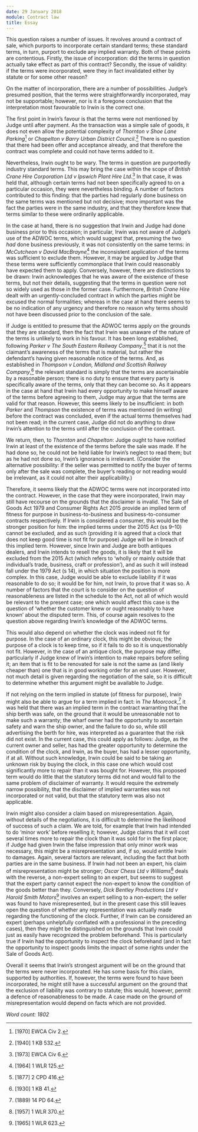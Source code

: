 ```yaml
---
date: 29 January 2018
module: Contract law
title: Essay
---
```


This question raises a number of issues. It revolves around a contract of sale, which purports to incorporate certain standard terms; these standard terms, in turn, purport to exclude any implied warranty. Both of these points are contentious. Firstly, the issue of incorporation: did the terms in question actually take effect as part of this contract? Secondly, the issue of validity: if the terms were incorporated, were they in fact invalidated either by statute or for some other reason?

On the matter of incorporation, there are a number of possibilities. Judge’s presumed position, that the terms were straightforwardly incorporated, may not be supportable; however, nor is it a foregone conclusion that the interpretation most favourable to Irwin is the correct one.

The first point in Irwin’s favour is that the terms were not mentioned by Judge until after payment. As the transaction was a simple sale of goods, it does not even allow the potential complexity of _Thornton v Shoe Lane Parking_[^1] or _Chapelton v Barry Urban District Council_.[^2] There is no question that there had been offer and acceptance already, and that therefore the contract was complete and could not have terms added to it.

Nevertheless, Irwin ought to be wary. The terms in question are purportedly industry standard terms. This may bring the case within the scope of _British Crane Hire Corporation Ltd v Ipswich Plant Hire Ltd_.[^3] In that case, it was held that, although certain terms had not been specifically agreed to on a particular occasion, they were nevertheless binding. A number of factors contributed to this finding: that the parties had regularly done business on the same terms was mentioned but not decisive; more important was the fact the parties were in the same industry, and that they therefore knew that terms similar to these were ordinarily applicable.

In the case at hand, there is no suggestion that Irwin and Judge had done business prior to this occasion; in particular, Irwin was not aware of Judge’s use of the ADWOC terms, which would suggest that, presuming the two _had_ done business previously, it was not consistently on the same terms: in _McCutcheon v David MacBrayne_[^4] the inconsistent application of the terms was sufficient to exclude them. However, it may be argued by Judge that these terms were sufficiently commonplace that Irwin could reasonably have expected them to apply. Conversely, however, there are distinctions to be drawn: Irwin acknowledges that he was aware of the existence of these terms, but not their details, suggesting that the terms in question were not so widely used as those in the former case. Furthermore, _British Crane Hire_ dealt with an urgently-concluded contract in which the parties might be excused the normal formalities; whereas in the case at hand there seems to be no indication of any urgency and therefore no reason why terms should not have been discussed prior to the conclusion of the sale.

If Judge is entitled to presume that the ADWOC terms apply on the grounds that they are standard, then the fact that Irwin was unaware of the nature of the terms is unlikely to work in his favour. It has been long established, following _Parker v The South Eastern Railway Company_,[^5] that it is not the claimant’s awareness of the terms that is material, but rather the defendant’s having given reasonable notice of the terms. And, as established in _Thompson v London, Midland and Scottish Railway Company_,[^6] the relevant standard is simply that the terms are ascertainable by a reasonable person; there is no duty to ensure that every party is specifically aware of the terms, only that they can become so. As it appears in the case at hand that Irwin had every opportunity to make himself aware of the terms before agreeing to them, Judge may argue that the terms are valid for that reason. However, this seems likely to be insufficient: in both _Parker_ and _Thompson_ the existence of terms was mentioned (in writing) before the contract was concluded, even if the actual terms themselves had not been read; in the current case, Judge did not do anything to draw Irwin’s attention to the terms until after the conclusion of the contract.

We return, then, to _Thornton_ and _Chapelton_: Judge ought to have notified Irwin at least of the existence of the terms before the sale was made. If he had done so, he could not be held liable for Irwin’s neglect to read them; but as he had not done so, Irwin’s ignorance is irrelevant. (Consider the alternative possibility: if the seller was permitted to notify the buyer of terms only after the sale was complete, the buyer’s reading or not reading would be irrelevant, as it could not alter their applicability.)

Therefore, it seems likely that the ADWOC terms were not incorporated into the contract. However, in the case that they were incorporated, Irwin may still have recourse on the grounds that the disclaimer is invalid. The Sale of Goods Act 1979 and Consumer Rights Act 2015 provide an implied term of fitness for purpose in business-to-business and business-to-consumer contracts respectively. If Irwin is considered a consumer, this would be the stronger position for him: the implied terms under the 2015 Act (ss 9–10) cannot be excluded, and as such (providing it is agreed that a clock that does not keep good time is not fit for purpose) Judge will be in breach of this implied term. However, since Irwin and Judge are both antiques dealers, and Irwin intends to resell the goods, it is likely that it will be excluded from the 2015 Act (which refers to ‘wholly or mainly outside that individual’s trade, business, craft or profession’), and as such it will instead fall under the 1979 Act (s 14), in which situation the position is more complex. In this case, Judge would be able to exclude liability if it was reasonable to do so; it would be for him, not Irwin, to prove that it was so. A number of factors that the court is to consider on the question of reasonableness are listed in the schedule to the Act, not all of which would be relevant to the present case; one which would affect this case is the question of ‘whether the customer knew or ought reasonably to have known’ about the disputed term. This, of course again resolves to the question above regarding Irwin’s knowledge of the ADWOC terms.

This would also depend on whether the clock was indeed not fit for purpose. In the case of an ordinary clock, this might be obvious; the purpose of a clock is to keep time, so if it fails to do so it is unquestionably not fit. However, in the case of an antique clock, the purpose may differ, particularly if Judge knew of Irwin’s intention to make repairs before selling it; an item that is fit to be renovated for sale is not the same as (and likely cheaper than) one that is in good working order for an end user. However, not much detail is given regarding the negotiation of the sale, so it is difficult to determine whether this argument might be available to Judge.

If not relying on the term implied in statute (of fitness for purpose), Irwin might also be able to argue for a term implied in fact: in _The Moorcock_,[^7] it was held that there was an implied term in the contract warranting that the ship berth was safe, on the ground that it would be unreasonable not to make such a warranty; the wharf owner had the opportunity to ascertain safety and warn the ship owner, and the failure to do so, while still advertising the berth for hire, was interpreted as a guarantee that the risk did not exist. In the current case, this could apply as follows: Judge, as the current owner and seller, has had the greater opportunity to determine the condition of the clock, and Irwin, as the buyer, has had a lesser opportunity, if at all. Without such knowledge, Irwin could be said to be taking an unknown risk by buying the clock, in this case one which would cost significantly more to repair than it was bought for. However, this proposed term would do little that the statutory terms did not and would fall to the same problem of disclaimer of warranty. It would require the extremely narrow possibility, that the disclaimer of implied warranties was not incorporated or not valid, but that the statutory term was also not applicable.

Irwin might also consider a claim based on misrepresentation. Again, without details of the negotiations, it is difficult to determine the likelihood of success of such a claim. We are told, for example that Irwin had intended to do ‘minor work’ before reselling it; however, Judge claims that it will cost several times more to repair the clock than it was sold for in the first place; if Judge had given Irwin the false impression that only minor work was necessary, this might be a misrepresentation and, if so, would entitle Irwin to damages. Again, several factors are relevant, including the fact that both parties are in the same business. If Irwin had not been an expert, his claim of misrepresentation might be stronger; _Oscar Chess Ltd v Williams_[^8] deals with the reverse, a non-expert selling to an expert, but seems to suggest that the expert party cannot expect the non-expert to know the condition of the goods better than they. Conversely, _Dick Bentley Productions Ltd v Harold Smith Motors_[^9] involves an expert selling to a non-expert; the seller was found to have misrepresented, but in the present case this still leaves open the question of whether any representation was actually made regarding the functioning of the clock. Further, if Irwin can be considered an expert (perhaps unhelpfully conflated with a professional in the preceding cases), then they might be distinguished on the grounds that Irwin could just as easily have recognized the problem beforehand. This is particularly true if Irwin had the opportunity to inspect the clock beforehand (and in fact the opportunity to inspect goods limits the impact of some rights under the Sale of Goods Act).

Overall it seems that Irwin’s strongest argument will be on the ground that the terms were never incorporated. He has some basis for this claim, supported by authorities. If, however, the terms were found to have been incorporated, he might still have a successful argument on the ground that the exclusion of liability was contrary to statute; this would, however, permit a defence of reasonableness to be made. A case made on the ground of misrepresentation would depend on facts which are not provided.

_Word count: 1802_

[^1]: \[1970] EWCA Civ 2.

[^2]: \[1940] 1 KB 532.

[^3]: \[1973] EWCA Civ 6.

[^4]: \[1964] 1 WLR 125.

[^5]: \[1877] 2 CPD 416.

[^6]: \[1930] 1 KB 41.

[^7]: (1889) 14 PD 64.

[^8]: \[1957] 1 WLR 370.

[^9]: \[1965] 1 WLR 623.
